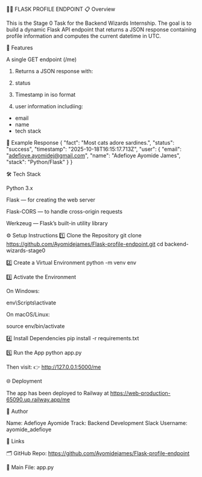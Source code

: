🧙‍♂️ FLASK PROFILE ENDPOINT
📋 Overview

This is the Stage 0 Task for the Backend Wizards Internship.
The goal is to build a dynamic Flask API endpoint that returns a JSON response containing profile information and computes the current datetime in UTC.

🚀 Features

A single GET endpoint (/me)
1. Returns a JSON response with:

2. status

3. Timestamp in iso format

4. user information includiing:
* email
* name
* tech stack

🧩 Example Response
{
  "fact": "Most cats adore sardines.",
  "status": "success",
  "timestamp": "2025-10-18T16:15:17.713Z",
  "user": {
    "email": "adefioye.ayomidej@gmail.com",
    "name": "Adefioye Ayomide James",
    "stack": "Python/Flask"
  }
}

🛠️ Tech Stack

Python 3.x

Flask — for creating the web server

Flask-CORS — to handle cross-origin requests

Werkzeug — Flask’s built-in utility library

⚙️ Setup Instructions
1️⃣ Clone the Repository
git clone https://github.com/Ayomidejames/Flask-profile-endpoint.git
cd backend-wizards-stage0

2️⃣ Create a Virtual Environment
python -m venv env

3️⃣ Activate the Environment

On Windows:

env\Scripts\activate


On macOS/Linux:

source env/bin/activate

4️⃣ Install Dependencies
pip install -r requirements.txt

5️⃣ Run the App
python app.py


Then visit:
👉 http://127.0.0.1:5000/me

🌐 Deployment

The app has been deployed to Railway at https://web-production-65090.up.railway.app/me

🧠 Author

Name: Adefioye Ayomide
Track: Backend Development
Slack Username: ayomide_adefioye

📎 Links

🗂️ GitHub Repo:  https://github.com/Ayomidejames/Flask-profile-endpoint

📄 Main File: app.py
